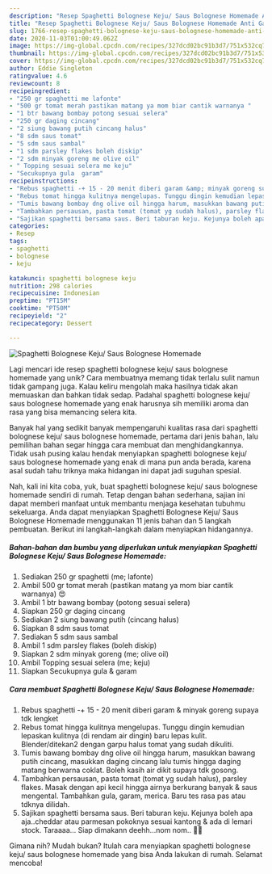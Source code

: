 ```yaml
---
description: "Resep Spaghetti Bolognese Keju/ Saus Bolognese Homemade Anti Gagal"
title: "Resep Spaghetti Bolognese Keju/ Saus Bolognese Homemade Anti Gagal"
slug: 1766-resep-spaghetti-bolognese-keju-saus-bolognese-homemade-anti-gagal
date: 2020-11-03T01:00:49.062Z
image: https://img-global.cpcdn.com/recipes/327dcd02bc91b3d7/751x532cq70/spaghetti-bolognese-keju-saus-bolognese-homemade-foto-resep-utama.jpg
thumbnail: https://img-global.cpcdn.com/recipes/327dcd02bc91b3d7/751x532cq70/spaghetti-bolognese-keju-saus-bolognese-homemade-foto-resep-utama.jpg
cover: https://img-global.cpcdn.com/recipes/327dcd02bc91b3d7/751x532cq70/spaghetti-bolognese-keju-saus-bolognese-homemade-foto-resep-utama.jpg
author: Eddie Singleton
ratingvalue: 4.6
reviewcount: 8
recipeingredient:
- "250 gr spaghetti me lafonte"
- "500 gr tomat merah pastikan matang ya mom biar cantik warnanya "
- "1 btr bawang bombay potong sesuai selera"
- "250 gr daging cincang"
- "2 siung bawang putih cincang halus"
- "8 sdm saus tomat"
- "5 sdm saus sambal"
- "1 sdm parsley flakes boleh diskip"
- "2 sdm minyak goreng me olive oil"
- " Topping sesuai selera me keju"
- "Secukupnya gula  garam"
recipeinstructions:
- "Rebus spaghetti -+ 15 - 20 menit diberi garam &amp; minyak goreng supaya tdk lengket"
- "Rebus tomat hingga kulitnya mengelupas. Tunggu dingin kemudian lepaskan kulitnya (di rendam air dingin) baru lepas kulit. Blender/ditekan2 dengan garpu halus tomat yang sudah dikuliti."
- "Tumis bawang bombay dng olive oil hingga harum, masukkan bawang putih cincang, masukkan daging cincang lalu tumis hingga daging matang berwarna coklat. Boleh kasih air dikit supaya tdk gosong."
- "Tambahkan persausan, pasta tomat (tomat yg sudah halus), parsley flakes. Masak dengan api kecil hingga airnya berkurang banyak &amp; saus mengental. Tambahkan gula, garam, merica. Baru tes rasa pas atau tdknya dilidah."
- "Sajikan spaghetti bersama saus. Beri taburan keju. Kejunya boleh apa aja..cheddar atau parmesan pokoknya sesuai kantong &amp; ada di lemari stock. Taraaaa... Siap dimakann deehh...nom nom.. 💜💜"
categories:
- Resep
tags:
- spaghetti
- bolognese
- keju

katakunci: spaghetti bolognese keju 
nutrition: 298 calories
recipecuisine: Indonesian
preptime: "PT15M"
cooktime: "PT50M"
recipeyield: "2"
recipecategory: Dessert

---
```



![Spaghetti Bolognese Keju/ Saus Bolognese Homemade](https://img-global.cpcdn.com/recipes/327dcd02bc91b3d7/751x532cq70/spaghetti-bolognese-keju-saus-bolognese-homemade-foto-resep-utama.jpg)

Lagi mencari ide resep spaghetti bolognese keju/ saus bolognese homemade yang unik? Cara membuatnya memang tidak terlalu sulit namun tidak gampang juga. Kalau keliru mengolah maka hasilnya tidak akan memuaskan dan bahkan tidak sedap. Padahal spaghetti bolognese keju/ saus bolognese homemade yang enak harusnya sih memiliki aroma dan rasa yang bisa memancing selera kita.



Banyak hal yang sedikit banyak mempengaruhi kualitas rasa dari spaghetti bolognese keju/ saus bolognese homemade, pertama dari jenis bahan, lalu pemilihan bahan segar hingga cara membuat dan menghidangkannya. Tidak usah pusing kalau hendak menyiapkan spaghetti bolognese keju/ saus bolognese homemade yang enak di mana pun anda berada, karena asal sudah tahu triknya maka hidangan ini dapat jadi suguhan spesial.


Nah, kali ini kita coba, yuk, buat spaghetti bolognese keju/ saus bolognese homemade sendiri di rumah. Tetap dengan bahan sederhana, sajian ini dapat memberi manfaat untuk membantu menjaga kesehatan tubuhmu sekeluarga. Anda dapat menyiapkan Spaghetti Bolognese Keju/ Saus Bolognese Homemade menggunakan 11 jenis bahan dan 5 langkah pembuatan. Berikut ini langkah-langkah dalam menyiapkan hidangannya.

<!--inarticleads1-->

##### Bahan-bahan dan bumbu yang diperlukan untuk menyiapkan Spaghetti Bolognese Keju/ Saus Bolognese Homemade:

1. Sediakan 250 gr spaghetti (me; lafonte)
1. Ambil 500 gr tomat merah (pastikan matang ya mom biar cantik warnanya) 😍
1. Ambil 1 btr bawang bombay (potong sesuai selera)
1. Siapkan 250 gr daging cincang
1. Sediakan 2 siung bawang putih (cincang halus)
1. Siapkan 8 sdm saus tomat
1. Sediakan 5 sdm saus sambal
1. Ambil 1 sdm parsley flakes (boleh diskip)
1. Siapkan 2 sdm minyak goreng (me; olive oil)
1. Ambil  Topping sesuai selera (me; keju)
1. Siapkan Secukupnya gula &amp; garam




<!--inarticleads2-->

##### Cara membuat Spaghetti Bolognese Keju/ Saus Bolognese Homemade:

1. Rebus spaghetti -+ 15 - 20 menit diberi garam &amp; minyak goreng supaya tdk lengket
1. Rebus tomat hingga kulitnya mengelupas. Tunggu dingin kemudian lepaskan kulitnya (di rendam air dingin) baru lepas kulit. Blender/ditekan2 dengan garpu halus tomat yang sudah dikuliti.
1. Tumis bawang bombay dng olive oil hingga harum, masukkan bawang putih cincang, masukkan daging cincang lalu tumis hingga daging matang berwarna coklat. Boleh kasih air dikit supaya tdk gosong.
1. Tambahkan persausan, pasta tomat (tomat yg sudah halus), parsley flakes. Masak dengan api kecil hingga airnya berkurang banyak &amp; saus mengental. Tambahkan gula, garam, merica. Baru tes rasa pas atau tdknya dilidah.
1. Sajikan spaghetti bersama saus. Beri taburan keju. Kejunya boleh apa aja..cheddar atau parmesan pokoknya sesuai kantong &amp; ada di lemari stock. Taraaaa... Siap dimakann deehh...nom nom.. 💜💜




Gimana nih? Mudah bukan? Itulah cara menyiapkan spaghetti bolognese keju/ saus bolognese homemade yang bisa Anda lakukan di rumah. Selamat mencoba!
